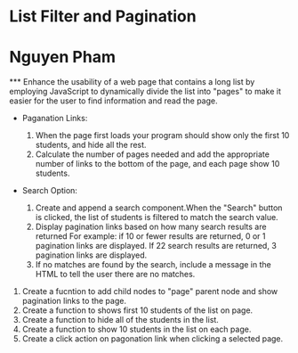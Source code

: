 # List Filter and Pagination
# Nguyen Pham

<JavaScript>
  
*** Enhance the usability of a web page that contains a long list by employing JavaScript to dynamically divide the list into "pages" to make it easier for the user to find information and read the page.

* Paganation Links:
  1. When the page first loads your program should show only the first 10 students, and hide all the rest.
  2. Calculate the number of pages needed and add the appropriate number of links to the bottom of the page, and each page show 10 students.

* Search Option:
  1. Create and append a search component.When the "Search" button is clicked, the list of students is filtered to match the search value. 
  2. Display pagination links based on how many search results are returned
    For example: if 10 or fewer results are returned, 0 or 1 pagination links are displayed. If 22 search results are returned, 3 pagination links are displayed.
  3. If no matches are found by the search, include a message in the HTML to tell the user there are no matches.
  
1. Create a fucntion to add child nodes to "page" parent node and show pagination links to the page.
2. Create a function to shows first 10 students of the list on page.
3. Create a function to hide all of the students in the list.
4. Create a function to show 10 students in the list on each page.
5. Create a click action on pagonation link when clicking a selected page.




